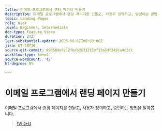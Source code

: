 ```yaml
---
title: 이메일 프로그램에서 랜딩 페이지 만들기
description: 이메일 프로그램에서 랜딩 페이지를 만들고, 사용자 정의하고, 승인하는 방법을 알아봅니다.
topic: Landing Pages
role: User
level: Beginner, Intermediate
doc-type: Feature Video
duration: 242
last-substantial-update: 2025-08-07T00:00:00Z
jira: KT-18710
source-git-commit: 99058de9712fbebd631215ef15a6df349ca4c3cc
workflow-type: tm+mt
source-wordcount: '42'
ht-degree: 0%

---
```



# 이메일 프로그램에서 랜딩 페이지 만들기

이메일 프로그램에서 랜딩 페이지를 만들고, 사용자 정의하고, 승인하는 방법을 알아봅니다.

>[!VIDEO](https://video.tv.adobe.com/v/3470631/?learn=on&enablevpops)
